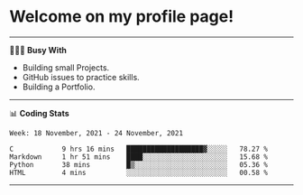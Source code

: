 # Welcome on my profile page!
<!-- print(("dralla"[::-1]+"s").capitalize()) -->

---
👨🏻‍💻 **Busy With**
* Building small Projects.
* GitHub issues to practice skills.
* Building a Portfolio.

---
📊 **Coding Stats**
<!--START_SECTION:waka-->
```text
Week: 18 November, 2021 - 24 November, 2021

C            9 hrs 16 mins   ███████████████████▓░░░░░   78.27 % 
Markdown     1 hr 51 mins    ████░░░░░░░░░░░░░░░░░░░░░   15.68 % 
Python       38 mins         █▒░░░░░░░░░░░░░░░░░░░░░░░   05.36 % 
HTML         4 mins          ░░░░░░░░░░░░░░░░░░░░░░░░░   00.58 % 
```
<!--END_SECTION:waka-->
---
